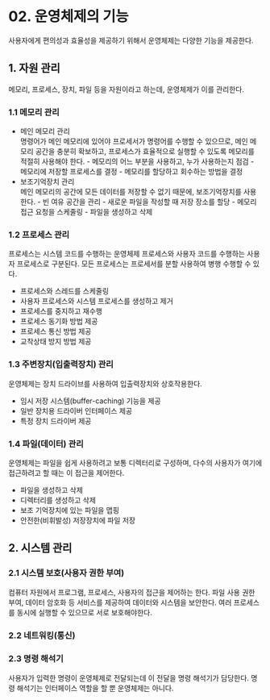 # 02. 운영체제의 기능

사용자에게 편의성과 효율성을 제공하기 위해서 운영체제는 다양한 기능을 제공한다.

## 1. 자원 관리

메모리, 프로세스, 장치, 파일 등을 자원이라고 하는데, 운영체제가 이를 관리한다.

### 1.1 메모리 관리

- 메인 메모리 관리  
  명령어가 메인 메모리에 있어야 프로세서가 명령어를 수행할 수 있으므로, 메인 메모리 공간을 충분히 확보하고, 프로세스가 효율적으로 실행할 수 있도록 메모리를 적절히 사용해야 한다. - 메모리의 어느 부분을 사용하고, 누가 사용하는지 점검 - 메모리에 저장할 프로세스를 결정 - 메모리를 할당하고 회수하는 방법을 결정
- 보조기억장치 관리  
  메인 메모리의 공간에 모든 데이터를 저장할 수 없기 때문에, 보조기억장치를 사용한다. - 빈 여유 공간을 관리 - 새로운 파일을 작성할 때 저장 장소를 할당 - 메모리 접근 요청을 스케줄링 - 파일을 생성하고 삭제

### 1.2 프로세스 관리

프로세스는 시스템 코드를 수행하는 운영체제 프로세스와 사용자 코드를 수행하는 사용자 프로세스로 구분된다. 모든 프로세스는 프로세서를 분할 사용하여 병행 수행할 수 있다.

- 프로세스와 스레드를 스케줄링
- 사용자 프로세스와 시스템 프로세스를 생성하고 제거
- 프로세스를 중지하고 재수행
- 프로세스 동기화 방법 제공
- 프로세스 통신 방법 제공
- 교착상태 방지 방법 제공

### 1.3 주변장치(입출력장치) 관리

운영체제는 장치 드라이브를 사용하여 입출력장치와 상호작용한다.

- 임시 저장 시스템(buffer-caching) 기능을 제공
- 일반 장치용 드라이버 인터페이스 제공
- 특정 장치 드라이버 제공

### 1.4 파일(데이터) 관리

운영체제는 파일을 쉽게 사용하려고 보통 디렉터리로 구성하며, 다수의 사용자가 여기에 접근하려고 할 때는 이 접근을 제어한다.

- 파일을 생성하고 삭제
- 디렉터리를 생성하고 삭제
- 보조 기억장치에 있는 파일을 맵핑
- 안전한(비휘발성) 저장장치에 파일 저장

## 2. 시스템 관리

### 2.1 시스템 보호(사용자 권한 부여)

컴퓨터 자원에서 프로그램, 프로세스, 사용자의 접근을 제어하는 한다. 파일 사용 권한 부여, 데이터 암호화 등 서비스를 제공하여 데이터와 시스템을 보안한다. 여러 프로세스를 동시에 실행할 수 있으므로 서로 보호해야한다.

### 2.2 네트워킹(통신)

### 2.3 명령 해석기

사용자가 입력한 명령이 운영체제로 전달되는데 이 전달을 명령 해석기가 담당한다. 명령 해석기는 인터페이스 역할을 할 뿐 운영체제는 아니다.
